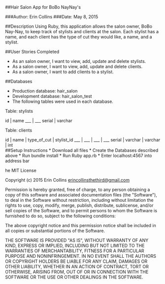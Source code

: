 ##Hair Salon App for BoBo NayNay's

###Author: Erin Collins
###Date: May 8, 2015

##Description
Using Ruby, this application allows the salon owner, BoBo Nay-Nay, to keep track
of stylists and clients at the salon. Each stylist has a name, and each client
has the type of cut they would like, a name, and a stylist.

##User Stories Completed
* As an salon owner, I want to view, add, update and delete stylists.
* As a salon owner, I want to view, add, update and delete clients.
* As a salon owner, I want to add clients to a stylist.

##Databases
* Production database: hair_salon
* Development database: hair_salon_test
* The following tables were used in each database.

Table: stylists
<div>
id | name
___ | ___  
serial | varchar
</div>

Table: clients
<div>
id | name | type_of_cut | stylist_id
___ | ___ | ___ | ___
serial | varchar | varchar | int
</div>
##Setup Instructions  
* Download all files
* Create the Databases described above
* Run bundle install
* Run Ruby app.rb
* Enter localhost:4567 into address bar

he MIT License

Copyright (c) 2015 Erin Collins erincollinsthethird@gmail.com

Permission is hereby granted, free of charge, to any person obtaining a copy of this software and associated documentation files (the "Software"), to deal in the Software without restriction, including without limitation the rights to use, copy, modify, merge, publish, distribute, sublicense, and/or sell copies of the Software, and to permit persons to whom the Software is furnished to do so, subject to the following conditions:

The above copyright notice and this permission notice shall be included in all copies or substantial portions of the Software.

THE SOFTWARE IS PROVIDED "AS IS", WITHOUT WARRANTY OF ANY KIND, EXPRESS OR IMPLIED, INCLUDING BUT NOT LIMITED TO THE WARRANTIES OF MERCHANTABILITY, FITNESS FOR A PARTICULAR PURPOSE AND NONINFRINGEMENT. IN NO EVENT SHALL THE AUTHORS OR COPYRIGHT HOLDERS BE LIABLE FOR ANY CLAIM, DAMAGES OR OTHER LIABILITY, WHETHER IN AN ACTION OF CONTRACT, TORT OR OTHERWISE, ARISING FROM, OUT OF OR IN CONNECTION WITH THE SOFTWARE OR THE USE OR OTHER DEALINGS IN THE SOFTWARE.
